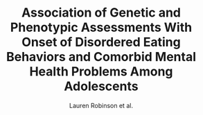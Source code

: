 ---
cat: gaia
subcat: platform
bestof: false
author: Lauren Robinson et al.
title: Association of Genetic and Phenotypic Assessments With Onset of Disordered Eating Behaviors and Comorbid Mental Health Problems Among Adolescents
journal: JAMA Network Open
year: 2020
type: article
url: https -//doi.org/10.1001/jamanetworkopen.2020.26874
doi: 10.1001/jamanetworkopen.2020.26874
---